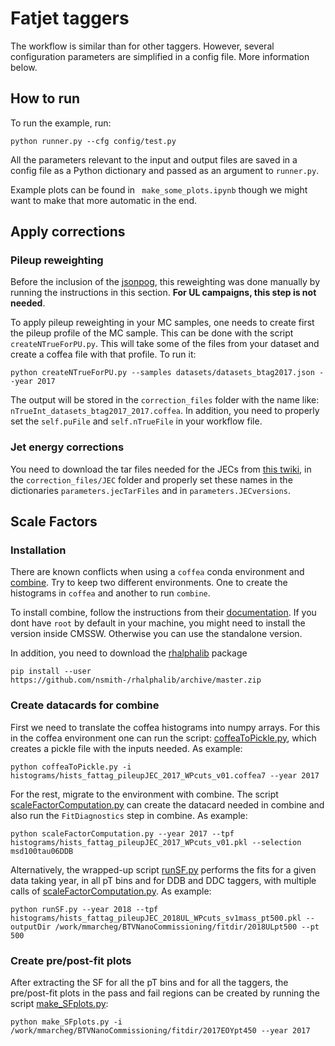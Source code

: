 # Fatjet taggers 

The workflow is similar than for other taggers. However, several configuration parameters are simplified in a config file. More information below.

## How to run
To run the example, run:
```
python runner.py --cfg config/test.py
```

All the parameters relevant to the input and output files are saved in a config file as a Python dictionary and passed as an argument to `runner.py`.

Example plots can be found in ` make_some_plots.ipynb` though we might want to make
that more automatic in the end.

## Apply corrections 

### Pileup reweighting

Before the inclusion of the [jsonpog](https://gitlab.cern.ch/cms-nanoAOD/jsonpog-integration/-/tree/master), this reweighting was done manually by running the instructions in this section. __For UL campaigns, this step is not needed__.

To apply pileup reweighting in your MC samples, one needs to create first the pileup profile of the MC sample. This can be done with the script `createNTrueForPU.py`. This will take some of the files from your dataset and create a coffea file with that profile. To run it:
```
python createNTrueForPU.py --samples datasets/datasets_btag2017.json --year 2017 
```
The output will be stored in the `correction_files` folder with the name like: `nTrueInt_datasets_btag2017_2017.coffea`. In addition, you need to properly set the `self.puFile` and `self.nTrueFile` in your workflow file.

### Jet energy corrections
You need to download the tar files needed for the JECs from [this twiki](https://twiki.cern.ch/twiki/bin/viewauth/CMS/JECdataMC), in the `correction_files/JEC` folder and properly set these names in the dictionaries `parameters.jecTarFiles` and in `parameters.JECversions`.

## Scale Factors

### Installation

There are known conflicts when using a `coffea` conda environment and [combine](https://cms-analysis.github.io/HiggsAnalysis-CombinedLimit/). Try to keep two different environments. One to create the histograms in ``coffea`` and another to run `combine`. 

To install combine, follow the instructions from their [documentation](https://cms-analysis.github.io/HiggsAnalysis-CombinedLimit/#for-end-users-that-dont-need-to-commit-or-do-any-development). If you dont have `root` by default in your machine, you might need to install the version inside CMSSW. Otherwise you can use the standalone version.

In addition, you need to download the [rhalphalib](https://github.com/nsmith-/rhalphalib) package
```
pip install --user https://github.com/nsmith-/rhalphalib/archive/master.zip
```

### Create datacards for combine

First we need to translate the coffea histograms into numpy arrays. For this in the coffea environment one can run the script: [coffeaToPickle.py](coffeaToPickle.py), which creates a pickle file with the inputs needed. As example:
```
python coffeaToPickle.py -i histograms/hists_fattag_pileupJEC_2017_WPcuts_v01.coffea7 --year 2017
```
For the rest, migrate to the environment with combine. The script [scaleFactorComputation.py](scaleFactorComputation.py) can create the datacard needed in combine and also run the `FitDiagnostics` step in combine. As example:
```
python scaleFactorComputation.py --year 2017 --tpf histograms/hists_fattag_pileupJEC_2017_WPcuts_v01.pkl --selection msd100tau06DDB
```

Alternatively, the wrapped-up script [runSF.py](runSF.py) performs the fits for a given data taking year, in all pT bins and for DDB and DDC taggers, with multiple calls of [scaleFactorComputation.py](scaleFactorComputation.py). As example:
```
python runSF.py --year 2018 --tpf histograms/hists_fattag_pileupJEC_2018UL_WPcuts_sv1mass_pt500.pkl --outputDir /work/mmarcheg/BTVNanoCommissioning/fitdir/2018ULpt500 --pt 500
```

### Create pre/post-fit plots
After extracting the SF for all the pT bins and for all the taggers, the pre/post-fit plots in the pass and fail regions can be created by running the script [make_SFplots.py](make_SFplots.py):
```
python make_SFplots.py -i /work/mmarcheg/BTVNanoCommissioning/fitdir/2017EOYpt450 --year 2017
```

